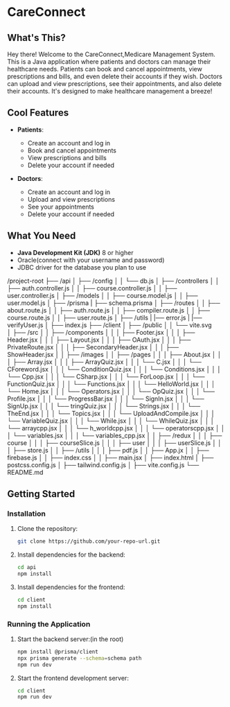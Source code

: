 # CareConnect

## What's This?
Hey there! Welcome to the CareConnect,Medicare Management System. This is a Java application where patients and doctors can manage their healthcare needs. Patients can book and cancel appointments, view prescriptions and bills, and even delete their accounts if they wish. Doctors can upload and view prescriptions, see their appointments, and also delete their accounts. It's designed to make healthcare management a breeze!

## Cool Features
- **Patients**:
  - Create an account and log in
  - Book and cancel appointments
  - View prescriptions and bills
  - Delete your account if needed

- **Doctors**:
  - Create an account and log in
  - Upload and view prescriptions
  - See your appointments
  - Delete your account if needed

## What You Need
- **Java Development Kit (JDK)** 8 or higher
- Oracle(connect with your username and password)
- JDBC driver for the database you plan to use
  
/project-root
├── /api
│ ├── /config
│ │ └── db.js
│ ├── /controllers
│ │ ├── auth.controller.js
│ │ ├── course.controller.js
│ │ ├── user.controller.js
│ ├── /models
│ │ ├── course.model.js
│ │ ├── user.model.js
│ ├── /prisma
|    ├── schema.prisma
│ ├── /routes
│ │ ├── about.route.js
│ │ ├── auth.route.js
│ │ ├── compiler.route.js
│ │ ├── course.route.js
│ │ ├── user.route.js
│ ├── /utils
|    |── error.js
|    |── verifyUser.js 
│ ├── index.js
├── /client
│ ├── /public
│ │ └── vite.svg                                               
│ ├── /src
│ │ ├── /components
│ │ │ ├── Footer.jsx
│ │ │ ├── Header.jsx
│ │ │ ├── Layout.jsx
│ │ │ ├── OAuth.jsx
│ │ │ ├── PrivateRoute.jsx
│ │ │ ├── SecondaryHeader.jsx
│ │ │ ├── ShowHeader.jsx
│ │ ├── /images
│ │ ├── /pages
│ │ │ ├── About.jsx
│ │ │ ├── Array.jsx
│ │ │ ├── ArrayQuiz.jsx
│ │ │ └── C.jsx
│ │ │ └── CForeword.jsx
│ │ │ └── ConditionQuiz.jsx
│ │ │ └── Conditions.jsx
│ │ │ └── Cpp.jsx
│ │ │ └── CSharp.jsx
│ │ │ └── ForLoop.jsx
│ │ │ └── FunctionQuiz.jsx
│ │ │ └── Functions.jsx
│ │ │ └── HelloWorld.jsx
│ │ │ └── Home.jsx
│ │ │ └── Operators.jsx
│ │ │ └── OpQuiz.jsx
│ │ │ └── Profile.jsx
│ │ │ └── ProgressBar.jsx
│ │ │ └── SignIn.jsx
│ │ │ └── SignUp.jsx
│ │ │ └── tringQuiz.jsx
│ │ │ └── Strings.jsx
│ │ │ └── TheEnd.jsx
│ │ │ └── Topics.jsx
│ │ │ └── UploadAndCompile.jsx
│ │ │ └── VariableQuiz.jsx
│ │ │ └── While.jsx
│ │ │ └── WhileQuiz.jsx
│ │ │ └── arraycpp.jsx
│ │ │ └── h_worldcpp.jsx
│ │ │ └── operatorscpp.jsx
│ │ │ └── variables.jsx
│ │ │ └── variables_cpp.jsx
│ │ ├── /redux
│ │ │ ├── course
│ │ │    ├── courseSlice.js
│ │ │ ├── user
│ │ │    ├── userSlice.js
│ │ │ ├── store.js
│ │ ├── /utils
│ │ │ ├── pdf.js
│ │ ├── App.jx
│ │ ├── firebase.js
│ │ ├── index.css
│ │ ├── main.jsx
│ ├── index.html
│ ├── postcss.config.js
│ ├── tailwind.config.js
│ ├── vite.config.js
└── README.md



## Getting Started

### Installation

1. Clone the repository:
    ```bash
    git clone https://github.com/your-repo-url.git
    ```

2. Install dependencies for the backend:
    ```bash
    cd api
    npm install
    ```

3. Install dependencies for the frontend:
    ```bash
    cd client
    npm install
    ```

### Running the Application

1. Start the backend server:(in the root)
    ```bash
    npm install @prisma/client
    npx prisma generate --schema=schema path
    npm run dev
    ```

2. Start the frontend development server:
    ```bash
    cd client
    npm run dev
    ```


